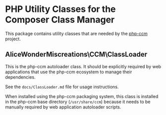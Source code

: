 PHP Utility Classes for the Composer Class Manager
==================================================

This package contains utility classes that are needed by the
[php-ccm](https://github.com/AliceWonderMiscreations/php-ccm) project.

AliceWonderMiscreations\CCM\ClassLoader
---------------------------------------

This is the php-ccm autoloader class. It should be explicitly required by web
applications that use the php-ccm ecosystem to manage their dependencies.

See the `docs/ClassLoader.md` file for usage instructions.

When installed using the php-ccm packaging system, this class is installed in
the php-ccm base directory (`/usr/share/ccm`) because it needs to be manually
required by web application autoloader scripts.
